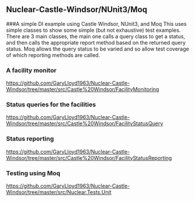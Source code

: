 ## Nuclear-Castle-Windsor/NUnit3/Moq
###A simple DI example using Castle Windsor, NUnit3, and Moq
This uses simple classes to show some simple (but not exhaustive) test examples.
There are 3 main classes, the main one calls a query class to get a status, and then calls the appropriate report method
based on the returned query status. Moq allows the query status to be varied and so allow test coverage of which reporting methods are called.

### A facility monitor
https://github.com/GaryLloyd1963/Nuclear-Castle-Windsor/tree/master/src/Castle%20Windsor/FacilityMonitoring

### Status queries for the facilities
https://github.com/GaryLloyd1963/Nuclear-Castle-Windsor/tree/master/src/Castle%20Windsor/FacilityStatusQuery

### Status reporting
https://github.com/GaryLloyd1963/Nuclear-Castle-Windsor/tree/master/src/Castle%20Windsor/FacilityStatusReporting

### Testing using Moq
https://github.com/GaryLloyd1963/Nuclear-Castle-Windsor/tree/master/src/Nuclear.Tests.Unit



